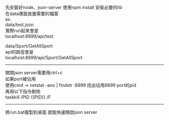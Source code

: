 先安裝好node、json-server 使用npm install 安裝必要的lib  
在data裡面放置需要的檔案  
ex.  
data/test.json  
實際run起來會是  
localhost:8899/api/test  
  
data/Sport/GetAllSport  
api的路徑會是  
localhost:8899/api/Sport/GetAllSport 

-------------------------------------   

關閉json server需要用ctrl+c  
如果port被佔用  
使用cmd -> netstat -ano | findstr :8899  找出佔用8899 port的pid  
再用以下指令刪除  
taskkill /PID {{PID}} /F  

----------------------------------  

將run.bat複製到桌面 就能快速開啟json server